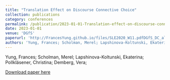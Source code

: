 ```yaml
---
title: "Translation Effect on Discourse Connective Choice"
collection: publications
category: conferences
permalink: /publication/2023-01-01-Translation-effect-on-discourse-connective
date: 2023-01-01
venue: 'DGfS'
paperurl: 'http://FrancesYung.github.io/files/SLE2020_W11.pdfDGfS_DC_alignment'
authors: 'Yung, Frances; Scholman, Merel; Lapshinova-Koltunski, Ekaterina; Pollkläsener, Christina; Demberg, Vera; '
---
```

Yung, Frances; Scholman, Merel; Lapshinova-Koltunski, Ekaterina; Pollkläsener, Christina; Demberg, Vera; 

<a href='http://FrancesYung.github.io/files/SLE2020_W11.pdfDGfS_DC_alignment'>Download paper here</a>
